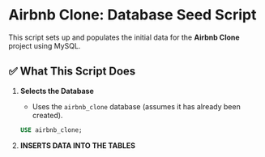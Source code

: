# Airbnb Clone: Database Seed Script

This script sets up and populates the initial data for the **Airbnb Clone** project using MySQL.

## ✅ What This Script Does

1. **Selects the Database**
   - Uses the `airbnb_clone` database (assumes it has already been created).

   ```sql
   USE airbnb_clone;
2. **INSERTS DATA INTO THE TABLES**